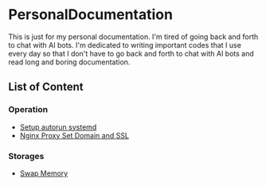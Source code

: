 # PersonalDocumentation

This is just for my personal documentation. I'm tired of going back and forth to chat with AI bots. I'm dedicated to writing important codes that I use every day so that I don't have to go back and forth to chat with AI bots and read long and boring documentation.

## List of Content

### Operation

- [Setup autorun systemd](Operation/systemd-autorun.md)
- [Nginx Proxy Set Domain and SSL](OperationNginx-SSL-Proxy.md)

### Storages

- [Swap Memory](Storages/SwapMemory.md)